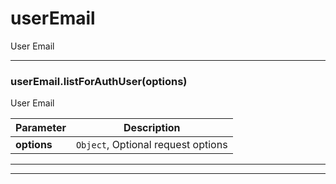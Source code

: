 # userEmail

User Email



* * *

### userEmail.listForAuthUser(options) 

User Email

**Parameter**| **Description** |
--------------|---------------
**options** | `Object`, Optional request options|




---------------------------


* * *










